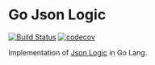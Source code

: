 # Go Json Logic

[![Build Status](https://travis-ci.org/diegoholiveira/jsonlogic.svg)](https://travis-ci.org/diegoholiveira/jsonlogic)
[![codecov](https://codecov.io/gh/diegoholiveira/jsonlogic/branch/master/graph/badge.svg)](https://codecov.io/gh/diegoholiveira/jsonlogic)

Implementation of [Json Logic](http://jsonlogic.com) in Go Lang.

